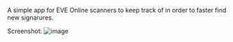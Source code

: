 A simple app for EVE Online scanners to keep track of in order to faster find new signarures.

Screenshot:
![image](https://github.com/dan-fratean/routed/assets/1668488/a617a9a5-c99b-4b04-991f-b63854c512a1)
